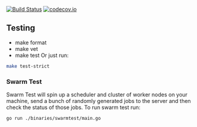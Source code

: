[![Build Status](https://travis-ci.org/scootdev/scoot.svg?branch=caitie%2Fscheduler)](https://travis-ci.org/scootdev/scoot)
[![codecov.io](https://codecov.io/github/Kitware/candela/coverage.svg?branch=master)](https://codecov.io/gh/scootdev/scoot?branch=master)

## Testing
* make format
* make vet
* make test
Or just run:
```bash
make test-strict
```

### Swarm Test
Swarm Test will spin up a scheduler and cluster of worker nodes on your machine, send a bunch of randomly generated jobs to the server and then check the status of those jobs.  To run swarm test run:
```bash
go run ./binaries/swarmtest/main.go
```
